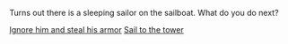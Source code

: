 Turns out there is a sleeping sailor on the sailboat. What do you do next?

[Ignore him and steal his armor](./super-powers/super-powers.md)
[Sail to the tower](sail/sail.md)